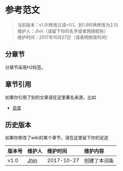 # 参考范文
>当前版本：v1.0(修改过请+0.1，到1.9时再修改为2.0)  
>维护人：Jhin（请留下你的名字或者网络昵称）  
>维护时间：2017年10月27日（请表明修改时间）

## 分章节
分章节采用H2标签。
## 章节引用
如果你引用了别的文章请在这里著名来源，比如
+ [百度](https://www.baidu.com)

## 历史版本
如果你修改了wiki的某个章节，请在这里留下你的足迹

| 版本号 | 维护人 |维护时间 |维护内容|
| :- | :- | :-| :- |
| v1.0 | [Jhin](http://blog.link-lin.cn) |2017-10-27|创建了本词条|

